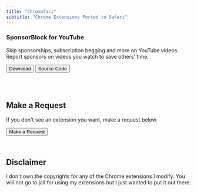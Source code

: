 ```yaml
---
title: "Chromafari"
subtitle: "Chrome Extensions Ported to Safari"
---
```



### SponsorBlock for YouTube

Skip sponsorships, subscription begging and more on YouTube videos. Report sponsors on videos you watch to save others' time.

<form>
  <button class="btn btn-primary" formaction="https://github.com/8itCat/Chromafari/raw/main/SponsorBlock%20for%20YouTube/SponsorBlock%20for%20YouTube.zip">Download</button>
  <button class="btn btn-primary" formaction="https://github.com/8itCat/Chromafari/tree/main/SponsorBlock%20for%20YouTube/Source%20Code">Source Code</button>
</form>
<br>

<br>

## Make a Request

If you don't see an extension you want, make a request below.

<form>
  <button class="btn btn-danger" formaction="https://github.com/8itCat/Chromafari/issues/new">Make a Request</button>
</form>
<br>

## Disclaimer

I don't own the copyrights for any of the Chrome extensions I modify. You will not go to jail for using my extensions but I just wanted to put it out there.